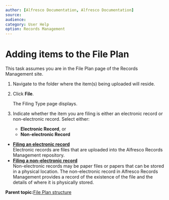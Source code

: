 ```yaml
---
author: [Alfresco Documentation, Alfresco Documentation]
source: 
audience: 
category: User Help
option: Records Management
---
```


# Adding items to the File Plan

This task assumes you are in the File Plan page of the Records Management site.

1.  Navigate to the folder where the item\(s\) being uploaded will reside.

2.  Click **File**.

    The Filing Type page displays.

3.  Indicate whether the item you are filing is either an electronic record or non-electronic record. Select either:

    -   **Electronic Record**, or
    -   **Non-electronic Record**

-   **[Filing an electronic record](../tasks/rm-electronic-file.md)**  
Electronic records are files that are uploaded into the Alfresco Records Management repository.
-   **[Filing a non-electronic record](../tasks/rm-nonelect-file.md)**  
Non-electronic records may be paper files or papers that can be stored in a physical location. The non-electronic record in Alfresco Records Management provides a record of the existence of the file and the details of where it is physically stored.

**Parent topic:**[File Plan structure](../concepts/rm-fileplanstruct-create.md)

